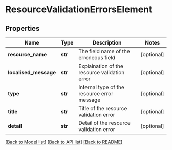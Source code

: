 # ResourceValidationErrorsElement

## Properties
Name | Type | Description | Notes
------------ | ------------- | ------------- | -------------
**resource_name** | **str** | The field name of the erroneous field | [optional] 
**localised_message** | **str** | Explaination of the resource validation error | [optional] 
**type** | **str** | Internal type of the resource error message | [optional] 
**title** | **str** | Title of the resource validation error | [optional] 
**detail** | **str** | Detail of the resource validation error | [optional] 

[[Back to Model list]](../README.md#documentation-for-models) [[Back to API list]](../README.md#documentation-for-api-endpoints) [[Back to README]](../README.md)


